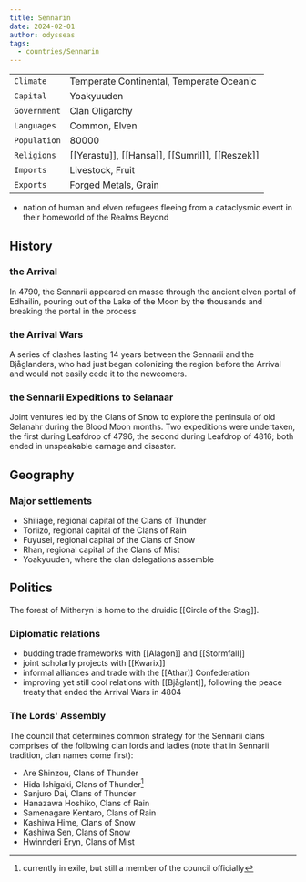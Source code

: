 ```yaml
---
title: Sennarin
date: 2024-02-01
author: odysseas
tags:
  - countries/Sennarin
---
```

| | |
| --- | --- |
| `Climate` | Temperate Continental, Temperate Oceanic |
| `Capital` | Yoakyuuden |
| `Government` | Clan Oligarchy |
| `Languages` | Common, Elven |
| `Population` | 80000 |
| `Religions` | [[Yerastu]], [[Hansa]], [[Sumril]], [[Reszek]] |
| `Imports` | Livestock, Fruit |
| `Exports` | Forged Metals, Grain |

- nation of human and elven refugees fleeing from a cataclysmic event in their homeworld of the Realms Beyond

## History

### the Arrival
In 4790, the Sennarii appeared en masse through the ancient elven portal of Edhailin, pouring out of the Lake of the Moon by the thousands and breaking the portal in the process

### the Arrival Wars

A series of clashes lasting 14 years between the Sennarii and the Bjåglanders, who had just began colonizing the region before the Arrival and would not easily cede it to the newcomers.

### the Sennarii Expeditions to Selanaar

Joint ventures led by the Clans of Snow to explore the peninsula of old Selanahr during the Blood Moon months. Two expeditions were undertaken, the first during Leafdrop of 4796, the second during Leafdrop of 4816; both ended in unspeakable carnage and disaster. 

## Geography

### Major settlements
- Shiliage, regional capital of the Clans of Thunder
- Toriizo, regional capital of the Clans of Rain
- Fuyusei, regional capital of the Clans of Snow
- Rhan, regional capital of the Clans of Mist
- Yoakyuuden, where the clan delegations assemble

## Politics

The forest of Mitheryn is home to the druidic [[Circle of the Stag]].

### Diplomatic relations
- budding trade frameworks with [[Alagon]] and [[Stormfall]]
- joint scholarly projects with [[Kwarix]]
- informal alliances and trade with the [[Athar]] Confederation
- improving yet still cool relations with [[Bjåglant]], following the peace treaty that ended the Arrival Wars in 4804

### The Lords' Assembly

The council that determines common strategy for the Sennarii clans comprises of the following clan lords and ladies (note that in Sennarii tradition, clan names come first):
- Are Shinzou, Clans of Thunder
- Hida Ishigaki, Clans of Thunder[^1]
- Sanjuro Dai, Clans of Thunder
- Hanazawa Hoshiko, Clans of Rain
- Samenagare Kentaro, Clans of Rain
- Kashiwa Hime, Clans of Snow 
- Kashiwa Sen, Clans of Snow
- Hwinnderi Eryn, Clans of Mist

[^1]: currently in exile, but still a member of the council officially
